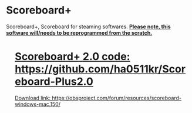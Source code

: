 # <h1>Scoreboard+</h1>
Scoreboard+, Scoreboard for steaming softwares. <b><u>Please note, this software will/needs to be reprogrammed from the scratch.<ul></b>

<h1>Scoreboard+ 2.0 code: <a href="https://github.com/ha0511kr/Scoreboard-Plus2.0" target="_blank">https://github.com/ha0511kr/Scoreboard-Plus2.0</a></h1>
Download link: https://obsproject.com/forum/resources/scoreboard-windows-mac.150/
